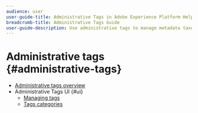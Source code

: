```yaml
---
audience: user
user-guide-title: Administrative Tags in Adobe Experience Platform Help
breadcrumb-title: Administrative Tags Guide
user-guide-description: Use administrative tags to manage metadata taxonomies. Learn how to create tag categories and tags.
---
```


# Administrative tags {#administrative-tags}

* [Administrative tags overview](overview.md)
* Administrative Tags UI {#ui}
  * [Managing tags](ui/managing-tags.md)
  * [Tags categories](ui/tags-categories.md)
